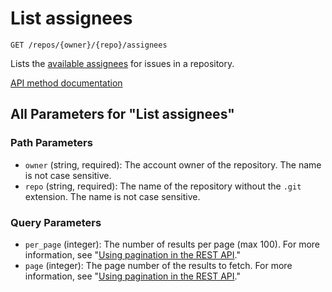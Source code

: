 # List assignees

`GET /repos/{owner}/{repo}/assignees`

Lists the [available assignees](https://docs.github.com/articles/assigning-issues-and-pull-requests-to-other-github-users/) for issues in a repository.

[API method documentation](https://docs.github.com/rest/issues/assignees#list-assignees)

## All Parameters for "List assignees"

### Path Parameters

- `owner` (string, required): The account owner of the repository. The name is not case sensitive.
- `repo` (string, required): The name of the repository without the `.git` extension. The name is not case sensitive.
### Query Parameters

- `per_page` (integer): The number of results per page (max 100). For more information, see "[Using pagination in the REST API](https://docs.github.com/rest/using-the-rest-api/using-pagination-in-the-rest-api)."
- `page` (integer): The page number of the results to fetch. For more information, see "[Using pagination in the REST API](https://docs.github.com/rest/using-the-rest-api/using-pagination-in-the-rest-api)."